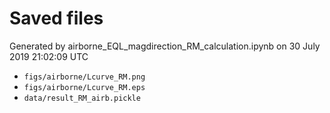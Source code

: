 # Saved files 


Generated by airborne_EQL_magdirection_RM_calculation.ipynb on 30 July 2019 21:02:09 UTC

*  `figs/airborne/Lcurve_RM.png` 
*  `figs/airborne/Lcurve_RM.eps` 
*  `data/result_RM_airb.pickle` 
